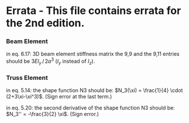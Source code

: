 # Errata - This file contains errata for the 2nd edition.

### Beam Element

in eq. 6.17: 3D beam element stiffness matrix the 9,9 and the 9,11 entries should be $3 E I_y \, / \, 2 a^3$ ($I_y$ instead of $I_z$).

### Truss Element

in eq. 5.14: the shape function N3 should be: $N_3(\xi) = \frac{1}{4} \cdot (2+3\xi-\xi^3)$. (Sign error at the last term.)

in eq. 5.20: the second derivative of the shape function N3 should be: $N_3'' = -\frac{3}{2} \xi$. (Sign error.)

